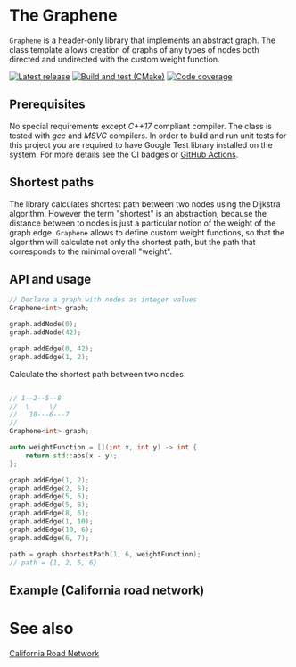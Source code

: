 # The Graphene

`Graphene` is a header-only library that implements an abstract graph. The class template allows
creation of graphs of any types of nodes both directed and undirected with
the custom weight function.

[![Latest release](https://img.shields.io/github/v/release/vahancho/graphene?include_prereleases)](https://github.com/vahancho/graphene/releases)
[![Build and test (CMake)](https://github.com/vahancho/graphene/actions/workflows/cmake.yml/badge.svg)](https://github.com/vahancho/graphene/actions/workflows/cmake.yml)
[![Code coverage](https://codecov.io/gh/vahancho/graphene/branch/master/graph/badge.svg)](https://codecov.io/gh/vahancho/graphene)

## Prerequisites

No special requirements except *C++17* compliant compiler. The class is tested with
*gcc* and *MSVC* compilers. In order to build and run unit tests
for this project you are required to have Google Test library installed on the system.
For more details see the CI badges or [GitHub Actions](https://github.com/vahancho/graphene/actions).

## Shortest paths

The library calculates shortest path between two nodes using the Dijkstra algorithm.
However the term "shortest" is an abstraction, because the distance between
to nodes is just a particular notion of the weight of the graph edge. `Graphene`
allows to define custom weight functions, so that the algorithm will calculate
not only the shortest path, but the path that corresponds to the minimal overall
"weight".

## API and usage

```cpp
// Declare a graph with nodes as integer values
Graphene<int> graph;

graph.addNode(0);
graph.addNode(42);

graph.addEdge(0, 42);
graph.addEdge(1, 2);

```

Calculate the shortest path between two nodes

```cpp

// 1--2--5--8
//  \     \/
//   10---6---7
//
Graphene<int> graph;

auto weightFunction = [](int x, int y) -> int {
    return std::abs(x - y);
};

graph.addEdge(1, 2);
graph.addEdge(2, 5);
graph.addEdge(5, 6);
graph.addEdge(5, 8);
graph.addEdge(8, 6);
graph.addEdge(1, 10);
graph.addEdge(10, 6);
graph.addEdge(6, 7);

path = graph.shortestPath(1, 6, weightFunction);
// path = {1, 2, 5, 6}

```

## Example (California road network)

# See also

[California Road Network](https://users.cs.utah.edu/~lifeifei/SpatialDataset.htm)
